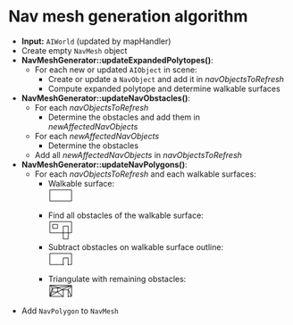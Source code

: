# Nav mesh generation algorithm
* __Input:__ `AIWorld` (updated by mapHandler)
* Create empty `NavMesh` object
* __NavMeshGenerator::updateExpandedPolytopes()__:
  * For each new or updated `AIObject` in scene:
    * Create or update a `NavObject` and add it in *navObjectsToRefresh*
    * Compute expanded polytope and determine walkable surfaces
* __NavMeshGenerator::updateNavObstacles()__:
  * For each *navObjectsToRefresh*
    * Determine the obstacles and add them in *newAffectedNavObjects*
  * For each *newAffectedNavObjects*
    * Determine the obstacles
  * Add all *newAffectedNavObjects* in *navObjectsToRefresh*
* __NavMeshGenerator::updateNavPolygons()__:
  * For each *navObjectsToRefresh* and each walkable surfaces:
    * Walkable surface: <br> ![](ws.png)
    * Find all obstacles of the walkable surface: <br> ![](obstacles.png)
    * Subtract obstacles on walkable surface outline: <br> ![](subtract.png)
    * Triangulate with remaining obstacles: <br> ![](triang.png)
* Add `NavPolygon` to `NavMesh`
